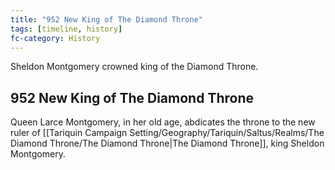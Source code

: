 ```yaml
---
title: "952 New King of The Diamond Throne"
tags: [timeline, history]
fc-category: History
---
```

<span class='ob-timelines'
	data-date='952 New King of The Diamond Throne'
	data-title='New King of The Diamond Throne'
	data-class='orange'>Sheldon Montgomery crowned king of the Diamond Throne.</span>
## 952 New King of The Diamond Throne
Queen Larce Montgomery, in her old age, abdicates the throne to the new ruler of [[Tariquin Campaign Setting/Geography/Tariquin/Saltus/Realms/The Diamond Throne/The Diamond Throne|The Diamond Throne]], king Sheldon Montgomery.